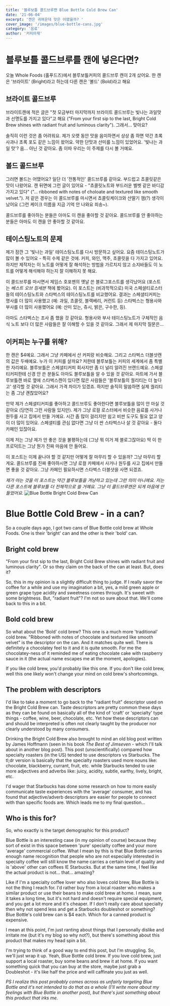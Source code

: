 ```yaml
---
title: '블루보틀 콜드브루캔 Blue Bottle Cold Brew Can'
date: '21-06-04'
excerpt: '캔은 귀여운데 맛은 어땠을까? '
cover_image: '/images/blue-bottle-cans.jpg'
category: '음료'
author: '커피아재'
---
```


# 블루보틀 콜드브루를 캔에 넣은다면?

오늘 Whole Foods (홀푸드즈)에서 블루보틀커피의 콜드브루 캔이 2개 샀어요. 한 캔은 '브라이트' (Bright)라고 하는데 다른 캔은 '볼드' (Bold)라고 해요 

## 브라이트 콜드브루

브라이트캔에 적은 글은 "첫 모금부터 마지막까지 브라이트 콜드브루는 빛나는 과일맛과 선명도를 가지고 있다"고 해요 ("From your first sip to the last, Bright Cold Brew shines with radiant fruit and luminous clarity"). 그래서... 맞아요?

솔직히 이런 것은 좀 어려워요. 제가 오랫 동안 맛을 음미하면서 상상 좀 하면 약간 초록사과나 초록 포도 같은 느낌이 왔어요. 약한 단맛과 산미를 느낌이 있었어요. '빛나는 과일 맛'? 음... 아닌 것 같아요. 좀 이따 우리는 이 주제를 다시 볼 거예요.

## 볼드 콜드브루

그러면 볼드는 어땠어요? 일단 더 '전통적인' 콜드브루를 같아요. 부드럽고 쵸콜릿같은 맛이 나왔어요. 캔 뒤면에 그런 글이 있어요 - "쵸콜릿노트와 부드러운 벨벳 같은 바디감 가지고 있다" ("... ribboned with notes of choloate and textured like smooth velvet."). 저 같은 경우는 이 콜드브루를 마시면서 쵸콜릿케이크와 산딸기 잼(?) 생각이 났어요 (그런 케이크 이름을 지금 기억 안 나와요 죄송~).

콜드브루를 좋아하는 분들은 아마도 이 캔을 좋아할 것 같아요. 콜드브루를 안 좋아하는 분들은 아마도 이 캔을 안 좋아할 것 같아요. 

## 테이스팅노트의 문제

제가 잠깐 그 '빛나는 과일' 테이스팅노트를 다시 방문하고 싶어요. 요즘 테이스팅노트가 많이 볼 수 있어요 - 특히 수제 같은 것에. 커피, 와인, 맥주, 초콜릿을 다 가지고 있어요. 하지만 제작자는 이 노트를 어떻게 잘 해석하는 방법을 가르치지 않고 소지바들도 이 노트를 어떻게 해석해야 하는지 잘 이해하지 못 해요. 

이 콜드브루를 마시면서 제임스 호포맨의 옛날 쓴 블로그포스트를 생각났어요 (포스트는 *베스트 오브 짐세븐* 책에 봤어요). 이 포스트는 (비과학적으로) 미국 스페셜티로스터들의 테이스팅노트와 스타벅스의 테이스팅노트를 비교했어요. 결과는 스페셜티커피는 명사를 더 많이 사용했고 (예: 과일, 쵸콜릿, 블랙베리, 커런트 등) 스타벅스는 형용사와 부사를 더 많이 사용했어요 (예: 산미 있는, 쥬시, 밝은, 구수한, 등).

아마도 스타벅스는 조사 좀 했을 것 같아요. 형용사와 부사 테이스팅노트가 구체적인 음식 노트 보다  더 많은 사람들은 잘 이해할 수 있을 것 같아요. 그래서 제 마지막 질문은...

## 이커피는 누구를 위해?

한 캔은 $4예요. 그래서 그냥 카페에서 산 커피랑 비슷해요. 그리고 스타벅스 더블샷캔의 값은 두배예요. 누가 이 커피를 살까요? 저한테 블루보틀는 커피의 세계에서 좀 특별한 자리예요. 블루보틀은 스페셜티커피 회사지만 좀 더 널리 알려진 브랜드예요. 스페셜티커피한테 신경 안 쓴 분들도 아마도 블루보틀을 알 수 있을 것 같아요. 마트에 가서 블루보틀캔 바로 옆에 스타벅스캔이 있다면 많은 사람들은 '블루보틀의 궐리티는 더 높다고' 생각할 것 같아요. 그래서 가격 차이가 있겠죠. 하지만 솔직히 말씀하면 실제 궐리티는 좀 그냥 괜찮았어요?

만약 제가 스페셜티커피를 좋아하고 콜드브루도 좋아한다면 블루보틀을 많이 안 마실 것 같아요 (당연히 그런 사람들 있지만). 제가 그냥 로컬 로스터에서 비슷한 음료를 사거나 원두를 사고 집에서 만들 거예요. 시간 좀 많이 걸리지만 쉽고 비싼 도구도 필요 없고 양이 더 많이 있어요. 스페셜티를 관심 없다면 그냥 더 싼 스타벅스나 살 것 같아요 - 둘다 카페인 있잖아요.

이제 저는 그냥 제가 안 좋은 것을 불평하는데 (그냥 뭐 이거 제 블로그잖아요) 딱 이 한 프로덕트는 그냥 뭔가 진짜 마음에 안 들어요.

이 포스트는 이제 끝나야 할 것 같지만 어떻게 잘 마무리 할 수 있을까? 그냥 마무리 할게요. 콜드브루를 진짜 좋아하시면 그냥 로컬 카페에서 사거나 원두를 사고 집에서 만들면 좋을 것 같아요. 그냥 카페인 필요하시면 스타벅스 더블샷을 사면 되겠죠.

*제가 아는 것을 이 포스트는 약간 블루보틀을 겨냥하고 있는데 그런 의미 아니에요. 저는 다른 포스트에 블루보틀 더 전채적으로 쓸 거예요. 그냥 이 콜드브루캔은 되게 마음에 안 들었어요.*
![Blue Bottle Bright Cold Brew Can](/images/blue-bottle-can-bright.jpg "Blue Bottle Bright Cold Brew")

# Blue Bottle Cold Brew - in a can?

So a couple days ago, I got two cans of Blue Bottle cold brew at Whole Foods. One is their 'bright' can and the other is their 'bold' can.

## Bright cold brew

"From your first sip to the last, Bright Cold Brew shines with radiant fruit and luminous clarity". Or so they claim on the back of the can at least. But, does it?

So, this in my opinion is a slightly difficult thing to judge. If I really savor the coffee for a while and use my imagination a bit, yes, a mild green apple or green grape type acidity and sweetness comes through. It's sweet with some brightness. But, "radiant fruit"? I'm not so sure about that. We'll come back to this in a bit. 

## Bold cold brew

So what about the 'Bold' cold brew? This one is a much more 'traditional' cold brew. "Ribboned with notes of chocolate and textured like smooth velvet" is the descriptor on the can. And it matches quite well. There is definitely a chocolatey feel to it and it is quite smooth. For me the chocolatey-ness of it reminded me of eating chocolate cake with raspberry sauce in it (the actual name escapes me at the moment, apologies).

If you like cold brew, you'd probably like this one. If you don't like cold brew, well this one likely won't change your mind on cold brew's shortcomings.

## The problem with descriptors

I'd like to take a moment to go back to the "radiant fruit" descriptor used on the Bright Cold Brew can. Taste descriptors are pretty common these days as they can be found on basically all of the kind of 'craft' or 'specialty' type things - coffee, wine, beer, chocolate, etc. Yet how these descriptors can and should be interpreted is often not clearly taught by the producer nor clearly understood by many consumers. 

Drinking the Bright Cold Brew also brought to mind an old blog post written by James Hoffmann (seen in his book *The Best of Jimseven* - which I'll talk about in another blog post). This post (unscientifically) compared how specialty roasters (in the US) tended to use descriptors vs Starbucks. The tl;dr version is basically that the specialty roasters used more nouns like: chocolate, blackberry, currant, fruit, etc. while Starbucks tended to use more adjectives and adverbs like: juicy, acidity, subtle, earthy, lively, bright, etc.

I'd wager that Starbucks has done some research on how to more easily communicate taste experiences with the 'average' consumer, and has found that adjective/adverb descriptors are easier for people to connect with than specific foods are. Which leads me to my final question...

## Who is this for?

So, who exactly is the target demographic for this product? 

Blue Bottle is an interesting case (in my opinion of course) because they sort of exist in this space between 'pure' specialty coffee and your more 'average' commercial coffee. What I mean by this is that Blue Bottle carries enough name recognition that people who are not especially interested in  specialty coffee will still know the name carries a certain level of quality and is 'above' other can coffees IE Starbucks. But at the same time, I feel like the actual product is not... that... amazing?

Like if I'm a specialty coffee lover who also loves cold brew, Blue Bottle is not the thing I reach for. I'd rather buy from a local roaster who makes a similar product or use their beans to make cold brew at home. I mean, sure it takes a long time, but it's not hard and doesn't require special equipment, and you get a lot more and it's cheaper. If I don't really care about specialty then why not spend less and get a Starbucks doubleshot or something? Blue Bottle's cold brew can is $4 each. Which for a canned product is expensive.

I mean at this point, I'm just ranting about things that I personally dislike and irritate me (but it's my blog so why not?), but there's something about this product that makes my head spin a bit. 

I'm trying to think of a good way to end this post, but I'm struggling. So, we'll just wrap it up. Yeah, Blue Bottle cold brew. If you love cold brew, just support a local roaster, buy some beans and brew it at home. If you want something quick that you can buy at the store, maybe just grab a Doubleshot - it's like half the price and will caffinate you just as well.

*PS I realize this post probably comes across as unfairly targeting Blue Bottle and it's not intended to do that as a whole (I'll write more about my feelings with Blue Bottle in another post), but there's just something about this product that irks me.*